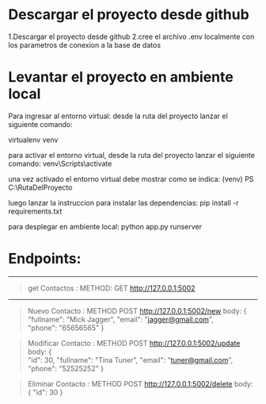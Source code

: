 # Descargar el proyecto desde github
1.Descargar el proyecto desde github
2.cree el archivo .env localmente con los parametros de conexion a la base de datos
# Levantar el proyecto en ambiente local
Para ingresar al entorno virtual:
desde la ruta del proyecto lanzar el siguiente comando:

virtualenv venv

para activar el entorno virtual, desde la ruta del proyecto lanzar el siguiente comando:
venv\Scripts\activate

una vez activado el entorno virtual debe mostrar como se indica:
(venv) PS C:\RutaDelProyecto

luego lanzar la instruccion para instalar las dependencias:
pip install -r requirements.txt

para desplegar en ambiente local:
python app.py runserver

# Endpoints:
_____________
> get Contactos :  METHOD: GET http://127.0.0.1:5002
_____________
> Nuevo Contacto : METHOD POST http://127.0.0.1:5002/new
body:
{   
    "fullname": "Mick Jagger",
    "email": "jagger@gmail.com",    
    "phone": "65656565"
}

> Modificar Contacto : METHOD POST http://127.0.0.1:5002/update
body:
{    
    "id": 30,
    "fullname": "Tina Tuner",
    "email": "tuner@gmail.com",    
    "phone": "52525252"
}

> Eliminar Contacto : METHOD POST http://127.0.0.1:5002/delete
body:
{
    "id": 30
}

